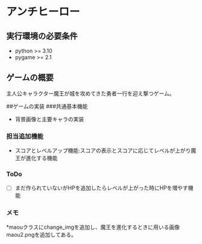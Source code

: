 # アンチヒーロー

## 実行環境の必要条件
* python >= 3.10
* pygame >= 2.1

## ゲームの概要
主人公キャラクター魔王が城を攻めてきた勇者一行を迎え撃つゲーム。

##ゲームの実装
###共通基本機能
* 背景画像と主要キャラの実装

### 担当追加機能
* スコアとレベルアップ機能:スコアの表示とスコアに応じてレベルが上がり魔王が進化する機能

### ToDo
- [ ] まだ作られていないがHPを追加したらレベルが上がった時にHPを増やす機能

### メモ
*maouクラスにchange_imgを追加し、魔王を進化するときに用いる画像maou2.pngを追加してある。
